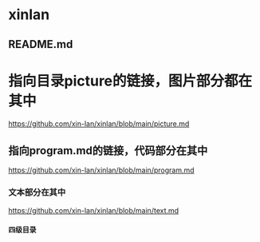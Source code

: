 xinlan
========
README.md
--------
# 指向目录picture的链接，图片部分都在其中<br>
https://github.com/xin-lan/xinlan/blob/main/picture.md
## 指向program.md的链接，代码部分在其中<br>
https://github.com/xin-lan/xinlan/blob/main/program.md
### 文本部分在其中<br>
https://github.com/xin-lan/xinlan/blob/main/text.md
#### 四级目录
